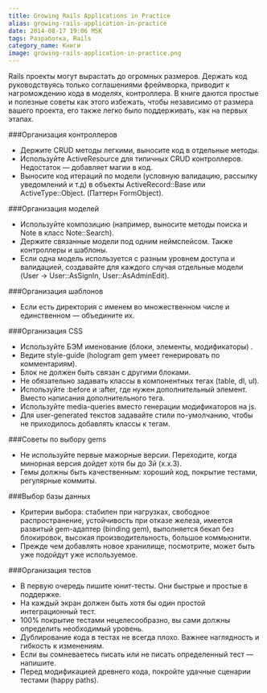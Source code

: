 ```yaml
---
title: Growing Rails Applications in Practice
alias: growing-rails-application-in-practice
date: 2014-08-17 19:06 MSK
tags: Разработка, Rails
category_name: Книги
image: growing-rails-application-in-practice.png
---
```


Rails проекты могут вырастать до огромных размеров. Держать код руководствуясь только соглашениями фреймворка, приводит к нагромождению кода в моделях, контроллера.
В книге даются простые и полезные советы как этого избежать, чтобы независимо от размера вашего проекта, его также легко было поддерживать, как на первых этапах.


###Организация контроллеров

   * Держите CRUD методы легкими, выносите код в отдельные методы.
   * Используйте ActiveResource для типичных CRUD контроллеров. Недостаток — добавляет магии в код.
   * Выносите код итераций по модели (условную валидацию, рассылку уведомлений и т.д) в объекты ActiveRecord::Base или ActiveType::Object. (Паттерн FormObject).



###Организация моделей

   * Используйте композицию (например, выносите методы поиска и Note в класс Note::Search).
   * Держите связанные модели под одним неймспейсом. Также контроллеры и шаблоны.
   * Если одна модель используется с разным уровнем доступа и валидацией, создавайте для каждого случая отдельные модели (User -> User::AsSignIn, User::AsAdminEdit).


###Организация шаблонов

   * Если есть директория с именем во множественном числе и единственном — объедините их.


###Организация CSS

   * Используйте БЭМ именование (блоки, элементы, модификаторы) .
   * Ведите style-guide (hologram gem умеет генерировать по комментариям).
   * Блок не должен быть связан с другими блоками.
   * Не обязательно задавать классы в компонентных тегах (table, dl, ul).
   * Используйте :before и :after, где нужен дополнительный элемент. Вместо написания дополнительного тега.
   * Используйте media-queries вместо генерации модификаторов на js.
   * Для user-generated текстов задавайте стили по-умолчанию, чтобы не приходилось добавлять классы к тегам.

###Советы по выбору gems

   * Не используйте первые мажорные версии. Переходите, когда минорная версия дойдет хотя бы до 3й (х.х.3).
   * Гемы должны быть качественным: хороший код, покрытие тестами, регулярные коммиты.

###Выбор базы данных

   * Критерии выбора: стабилен при нагрузках, свободное распространение, устойчивость при отказе железа, имеется развитый gem-адаптер (binding gem), выполняется бекап без блокировок, высокая производительность, большое коммьюнити.
   * Прежде чем добавлять новое хранилище, посмотрите, может быть уже подойдут уже используемое.

###Организация тестов

   * В первую очередь пишите юнит-тесты. Они быстрые и простые в поддержке.
   * На каждый экран должен быть хотя бы один простой интеграционный тест.
   * 100% покрытие тестами нецелесообразно, вы сами должны определить необходимый уровень.
   * Дублирование кода в тестах не всегда плохо. Важнее наглядность и гибкость к изменениям.
   * Если вы сомневаетесь писать или не писать определенный тест — напишите.
   * Перед модификацией древнего кода, покройте удачные сценарии тестами (happy paths).
